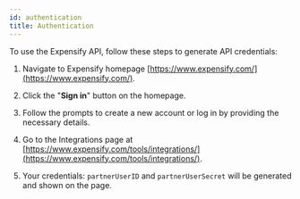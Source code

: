```yaml
---
id: authentication
title: Authentication
---
```



To use the Expensify API, follow these steps to generate API credentials:

1. Navigate to Expensify homepage [https://www.expensify.com/](https://www.expensify.com/).
    
2. Click the "**Sign in**" button on the homepage. 

3. Follow the prompts to create a new account or log in by providing the necessary details.

4. Go to the Integrations page at [https://www.expensify.com/tools/integrations/](https://www.expensify.com/tools/integrations/).
    
5. Your credentials: `partnerUserID` and `partnerUserSecret` will be generated and shown on the page.